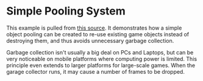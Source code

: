 # Simple Pooling System

This example is pulled from [this source](https://www.youtube.com/watch?v=uxm4a0QnQ9E). It
demonstrates how a simple object pooling can be created to re-use existing
game objects instead of destroying them, and thus avoids unnecessary
garbage collection.

Garbage collection isn't usually a big deal on PCs and Laptops, but can be
very noticeable on mobile platforms where computing power is limited. This
principle even extends to larger platforms for large-scale games. When
the garage collector runs, it may cause a number of frames to be dropped.
